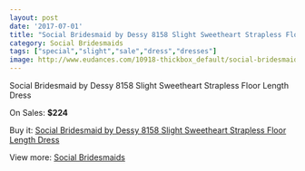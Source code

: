 ```yaml
---
layout: post
date: '2017-07-01'
title: "Social Bridesmaid by Dessy 8158 Slight Sweetheart Strapless Floor Length Dress"
category: Social Bridesmaids
tags: ["special","slight","sale","dress","dresses"]
image: http://www.eudances.com/10918-thickbox_default/social-bridesmaid-by-dessy-8158-slight-sweetheart-strapless-floor-length-dress.jpg
---
```

Social Bridesmaid by Dessy 8158 Slight Sweetheart Strapless Floor Length Dress

On Sales: **$224**
<a href="https://www.eudances.com/en/social-bridesmaids/3488-social-bridesmaid-by-dessy-8158-slight-sweetheart-strapless-floor-length-dress.html"><amp-img layout="responsive" width="600" height="600" src="//www.eudances.com/10918-thickbox_default/social-bridesmaid-by-dessy-8158-slight-sweetheart-strapless-floor-length-dress.jpg" alt="Social Bridesmaid by Dessy 8158 Slight Sweetheart Strapless Floor Length Dress 0" /></a>
<a href="https://www.eudances.com/en/social-bridesmaids/3488-social-bridesmaid-by-dessy-8158-slight-sweetheart-strapless-floor-length-dress.html"><amp-img layout="responsive" width="600" height="600" src="//www.eudances.com/10921-thickbox_default/social-bridesmaid-by-dessy-8158-slight-sweetheart-strapless-floor-length-dress.jpg" alt="Social Bridesmaid by Dessy 8158 Slight Sweetheart Strapless Floor Length Dress 1" /></a>
<a href="https://www.eudances.com/en/social-bridesmaids/3488-social-bridesmaid-by-dessy-8158-slight-sweetheart-strapless-floor-length-dress.html"><amp-img layout="responsive" width="600" height="600" src="//www.eudances.com/10920-thickbox_default/social-bridesmaid-by-dessy-8158-slight-sweetheart-strapless-floor-length-dress.jpg" alt="Social Bridesmaid by Dessy 8158 Slight Sweetheart Strapless Floor Length Dress 2" /></a>
<a href="https://www.eudances.com/en/social-bridesmaids/3488-social-bridesmaid-by-dessy-8158-slight-sweetheart-strapless-floor-length-dress.html"><amp-img layout="responsive" width="600" height="600" src="//www.eudances.com/10919-thickbox_default/social-bridesmaid-by-dessy-8158-slight-sweetheart-strapless-floor-length-dress.jpg" alt="Social Bridesmaid by Dessy 8158 Slight Sweetheart Strapless Floor Length Dress 3" /></a>

Buy it: [Social Bridesmaid by Dessy 8158 Slight Sweetheart Strapless Floor Length Dress](https://www.eudances.com/en/social-bridesmaids/3488-social-bridesmaid-by-dessy-8158-slight-sweetheart-strapless-floor-length-dress.html "Social Bridesmaid by Dessy 8158 Slight Sweetheart Strapless Floor Length Dress")

View more: [Social Bridesmaids](https://www.eudances.com/en/66-Social-Bridesmaids "Social Bridesmaids")